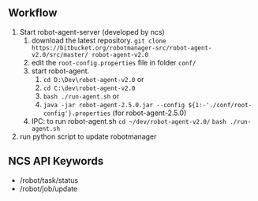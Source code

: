 ## Workflow
1. Start robot-agent-server (developed by ncs)
    1. download the latest repository. 
    `git clone https://bitbucket.org/robotmanager-src/robot-agent-v2.0/src/master/ robot-agent-v2.0`
    2. edit the `root-config.properties` file in folder `conf/`
    3. start robot-agent.
       1. `cd D:\Dev\robot-agent-v2.0` or
       2. `cd C:\dev\robot-agent-v2.0`
       3. `bash ./run-agent.sh` or
       4. `java -jar robot-agent-2.5.0.jar --config ${1:-'./conf/root-config'}.properties` (for robot-agent-2.5.0)
    4. IPC: to run robot-agent.sh
        `cd ~/dev/robot-agent-v2.0/`
        `bash ./run-agent.sh`
2. run python script to update robotmanager

## NCS API Keywords
- /robot/task/status
- /robot/job/update